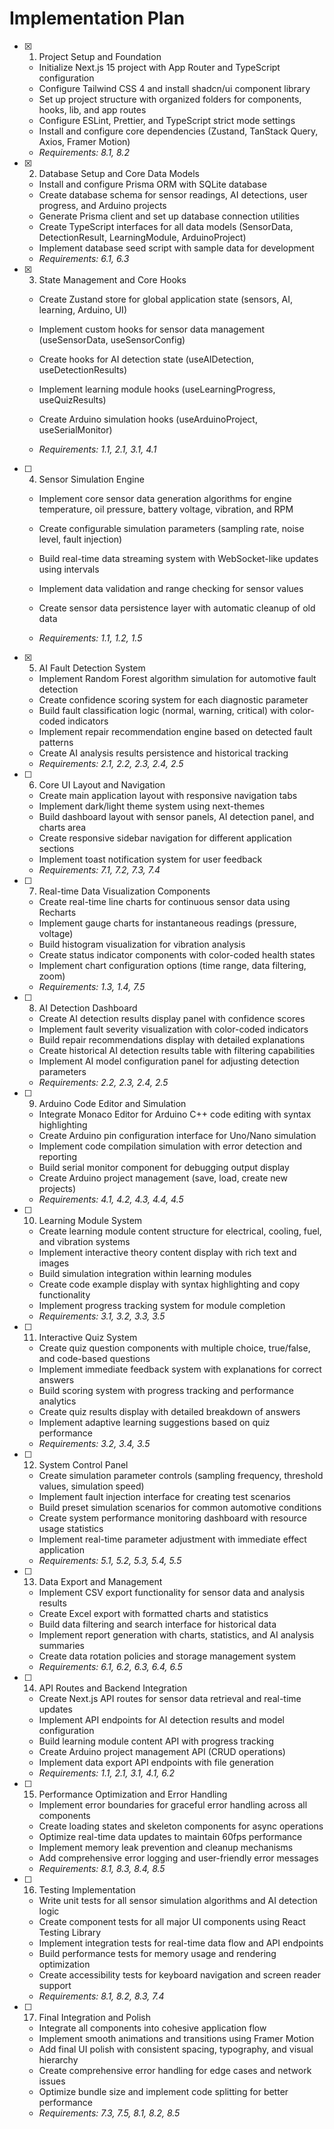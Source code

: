 # Implementation Plan

- [x] 1. Project Setup and Foundation


  - Initialize Next.js 15 project with App Router and TypeScript configuration
  - Configure Tailwind CSS 4 and install shadcn/ui component library
  - Set up project structure with organized folders for components, hooks, lib, and app routes
  - Configure ESLint, Prettier, and TypeScript strict mode settings
  - Install and configure core dependencies (Zustand, TanStack Query, Axios, Framer Motion)
  - _Requirements: 8.1, 8.2_

- [x] 2. Database Setup and Core Data Models



  - Install and configure Prisma ORM with SQLite database
  - Create database schema for sensor readings, AI detections, user progress, and Arduino projects
  - Generate Prisma client and set up database connection utilities
  - Create TypeScript interfaces for all data models (SensorData, DetectionResult, LearningModule, ArduinoProject)
  - Implement database seed script with sample data for development
  - _Requirements: 6.1, 6.3_




- [x] 3. State Management and Core Hooks


  - Create Zustand store for global application state (sensors, AI, learning, Arduino, UI)
  - Implement custom hooks for sensor data management (useSensorData, useSensorConfig)
  - Create hooks for AI detection state (useAIDetection, useDetectionResults)
  - Implement learning module hooks (useLearningProgress, useQuizResults)


  - Create Arduino simulation hooks (useArduinoProject, useSerialMonitor)
  - _Requirements: 1.1, 2.1, 3.1, 4.1_




- [ ] 4. Sensor Simulation Engine
  - Implement core sensor data generation algorithms for engine temperature, oil pressure, battery voltage, vibration, and RPM
  - Create configurable simulation parameters (sampling rate, noise level, fault injection)
  - Build real-time data streaming system with WebSocket-like updates using intervals


  - Implement data validation and range checking for sensor values
  - Create sensor data persistence layer with automatic cleanup of old data
  - _Requirements: 1.1, 1.2, 1.5_

- [x] 5. AI Fault Detection System
  - Implement Random Forest algorithm simulation for automotive fault detection
  - Create confidence scoring system for each diagnostic parameter
  - Build fault classification logic (normal, warning, critical) with color-coded indicators
  - Implement repair recommendation engine based on detected fault patterns
  - Create AI analysis results persistence and historical tracking
  - _Requirements: 2.1, 2.2, 2.3, 2.4, 2.5_

- [ ] 6. Core UI Layout and Navigation
  - Create main application layout with responsive navigation tabs
  - Implement dark/light theme system using next-themes
  - Build dashboard layout with sensor panels, AI detection panel, and charts area
  - Create responsive sidebar navigation for different application sections
  - Implement toast notification system for user feedback
  - _Requirements: 7.1, 7.2, 7.3, 7.4_

- [ ] 7. Real-time Data Visualization Components
  - Create real-time line charts for continuous sensor data using Recharts
  - Implement gauge charts for instantaneous readings (pressure, voltage)
  - Build histogram visualization for vibration analysis
  - Create status indicator components with color-coded health states
  - Implement chart configuration options (time range, data filtering, zoom)
  - _Requirements: 1.3, 1.4, 7.5_

- [ ] 8. AI Detection Dashboard
  - Create AI detection results display panel with confidence scores
  - Implement fault severity visualization with color-coded indicators
  - Build repair recommendations display with detailed explanations
  - Create historical AI detection results table with filtering capabilities
  - Implement AI model configuration panel for adjusting detection parameters
  - _Requirements: 2.2, 2.3, 2.4, 2.5_

- [ ] 9. Arduino Code Editor and Simulation
  - Integrate Monaco Editor for Arduino C++ code editing with syntax highlighting
  - Create Arduino pin configuration interface for Uno/Nano simulation
  - Implement code compilation simulation with error detection and reporting
  - Build serial monitor component for debugging output display
  - Create Arduino project management (save, load, create new projects)
  - _Requirements: 4.1, 4.2, 4.3, 4.4, 4.5_

- [ ] 10. Learning Module System
  - Create learning module content structure for electrical, cooling, fuel, and vibration systems
  - Implement interactive theory content display with rich text and images
  - Build simulation integration within learning modules
  - Create code example display with syntax highlighting and copy functionality
  - Implement progress tracking system for module completion
  - _Requirements: 3.1, 3.2, 3.3, 3.5_

- [ ] 11. Interactive Quiz System
  - Create quiz question components with multiple choice, true/false, and code-based questions
  - Implement immediate feedback system with explanations for correct answers
  - Build scoring system with progress tracking and performance analytics
  - Create quiz results display with detailed breakdown of answers
  - Implement adaptive learning suggestions based on quiz performance
  - _Requirements: 3.2, 3.4, 3.5_

- [ ] 12. System Control Panel
  - Create simulation parameter controls (sampling frequency, threshold values, simulation speed)
  - Implement fault injection interface for creating test scenarios
  - Build preset simulation scenarios for common automotive conditions
  - Create system performance monitoring dashboard with resource usage statistics
  - Implement real-time parameter adjustment with immediate effect application
  - _Requirements: 5.1, 5.2, 5.3, 5.4, 5.5_

- [ ] 13. Data Export and Management
  - Implement CSV export functionality for sensor data and analysis results
  - Create Excel export with formatted charts and statistics
  - Build data filtering and search interface for historical data
  - Implement report generation with charts, statistics, and AI analysis summaries
  - Create data rotation policies and storage management system
  - _Requirements: 6.1, 6.2, 6.3, 6.4, 6.5_

- [ ] 14. API Routes and Backend Integration
  - Create Next.js API routes for sensor data retrieval and real-time updates
  - Implement API endpoints for AI detection results and model configuration
  - Build learning module content API with progress tracking
  - Create Arduino project management API (CRUD operations)
  - Implement data export API endpoints with file generation
  - _Requirements: 1.1, 2.1, 3.1, 4.1, 6.2_

- [ ] 15. Performance Optimization and Error Handling
  - Implement error boundaries for graceful error handling across all components
  - Create loading states and skeleton components for async operations
  - Optimize real-time data updates to maintain 60fps performance
  - Implement memory leak prevention and cleanup mechanisms
  - Add comprehensive error logging and user-friendly error messages
  - _Requirements: 8.1, 8.3, 8.4, 8.5_

- [ ] 16. Testing Implementation
  - Write unit tests for all sensor simulation algorithms and AI detection logic
  - Create component tests for all major UI components using React Testing Library
  - Implement integration tests for real-time data flow and API endpoints
  - Build performance tests for memory usage and rendering optimization
  - Create accessibility tests for keyboard navigation and screen reader support
  - _Requirements: 8.1, 8.2, 8.3, 7.4_

- [ ] 17. Final Integration and Polish
  - Integrate all components into cohesive application flow
  - Implement smooth animations and transitions using Framer Motion
  - Add final UI polish with consistent spacing, typography, and visual hierarchy
  - Create comprehensive error handling for edge cases and network issues
  - Optimize bundle size and implement code splitting for better performance
  - _Requirements: 7.3, 7.5, 8.1, 8.2, 8.5_
